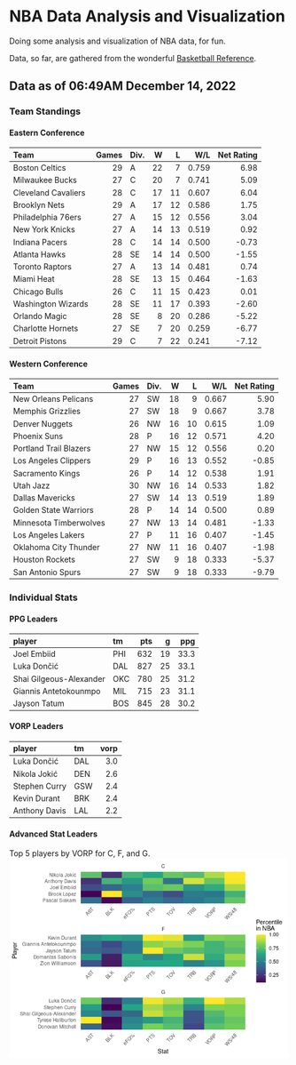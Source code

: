 # NBA Data Analysis and Visualization

Doing some analysis and visualization of NBA data, for fun.

Data, so far, are gathered from the wonderful [Basketball
Reference](https://www.basketball-reference.com/).

## Data as of 06:49AM December 14, 2022

### Team Standings

#### Eastern Conference

| Team                | Games | Div. |   W |   L |   W/L | Net Rating |
|:--------------------|------:|:-----|----:|----:|------:|-----------:|
| Boston Celtics      |    29 | A    |  22 |   7 | 0.759 |       6.98 |
| Milwaukee Bucks     |    27 | C    |  20 |   7 | 0.741 |       5.09 |
| Cleveland Cavaliers |    28 | C    |  17 |  11 | 0.607 |       6.04 |
| Brooklyn Nets       |    29 | A    |  17 |  12 | 0.586 |       1.75 |
| Philadelphia 76ers  |    27 | A    |  15 |  12 | 0.556 |       3.04 |
| New York Knicks     |    27 | A    |  14 |  13 | 0.519 |       0.92 |
| Indiana Pacers      |    28 | C    |  14 |  14 | 0.500 |      -0.73 |
| Atlanta Hawks       |    28 | SE   |  14 |  14 | 0.500 |      -1.55 |
| Toronto Raptors     |    27 | A    |  13 |  14 | 0.481 |       0.74 |
| Miami Heat          |    28 | SE   |  13 |  15 | 0.464 |      -1.63 |
| Chicago Bulls       |    26 | C    |  11 |  15 | 0.423 |       0.01 |
| Washington Wizards  |    28 | SE   |  11 |  17 | 0.393 |      -2.60 |
| Orlando Magic       |    28 | SE   |   8 |  20 | 0.286 |      -5.22 |
| Charlotte Hornets   |    27 | SE   |   7 |  20 | 0.259 |      -6.77 |
| Detroit Pistons     |    29 | C    |   7 |  22 | 0.241 |      -7.12 |

#### Western Conference

| Team                   | Games | Div. |   W |   L |   W/L | Net Rating |
|:-----------------------|------:|:-----|----:|----:|------:|-----------:|
| New Orleans Pelicans   |    27 | SW   |  18 |   9 | 0.667 |       5.90 |
| Memphis Grizzlies      |    27 | SW   |  18 |   9 | 0.667 |       3.78 |
| Denver Nuggets         |    26 | NW   |  16 |  10 | 0.615 |       1.09 |
| Phoenix Suns           |    28 | P    |  16 |  12 | 0.571 |       4.20 |
| Portland Trail Blazers |    27 | NW   |  15 |  12 | 0.556 |       0.20 |
| Los Angeles Clippers   |    29 | P    |  16 |  13 | 0.552 |      -0.85 |
| Sacramento Kings       |    26 | P    |  14 |  12 | 0.538 |       1.91 |
| Utah Jazz              |    30 | NW   |  16 |  14 | 0.533 |       1.82 |
| Dallas Mavericks       |    27 | SW   |  14 |  13 | 0.519 |       1.89 |
| Golden State Warriors  |    28 | P    |  14 |  14 | 0.500 |       0.89 |
| Minnesota Timberwolves |    27 | NW   |  13 |  14 | 0.481 |      -1.33 |
| Los Angeles Lakers     |    27 | P    |  11 |  16 | 0.407 |      -1.45 |
| Oklahoma City Thunder  |    27 | NW   |  11 |  16 | 0.407 |      -1.98 |
| Houston Rockets        |    27 | SW   |   9 |  18 | 0.333 |      -5.37 |
| San Antonio Spurs      |    27 | SW   |   9 |  18 | 0.333 |      -9.79 |

### Individual Stats

#### PPG Leaders

| player                  | tm  | pts |   g |  ppg |
|:------------------------|:----|----:|----:|-----:|
| Joel Embiid             | PHI | 632 |  19 | 33.3 |
| Luka Dončić             | DAL | 827 |  25 | 33.1 |
| Shai Gilgeous-Alexander | OKC | 780 |  25 | 31.2 |
| Giannis Antetokounmpo   | MIL | 715 |  23 | 31.1 |
| Jayson Tatum            | BOS | 845 |  28 | 30.2 |

#### VORP Leaders

| player        | tm  | vorp |
|:--------------|:----|-----:|
| Luka Dončić   | DAL |  3.0 |
| Nikola Jokić  | DEN |  2.6 |
| Stephen Curry | GSW |  2.4 |
| Kevin Durant  | BRK |  2.4 |
| Anthony Davis | LAL |  2.2 |

#### Advanced Stat Leaders

Top 5 players by VORP for C, F, and G.
![](README_files/figure-gfm/README-unnamed-chunk-7-1.png)<!-- -->
